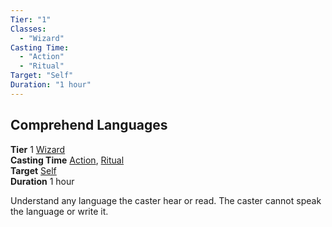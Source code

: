 ```yaml
---
Tier: "1"
Classes:
  - "Wizard"
Casting Time:
  - "Action"
  - "Ritual"
Target: "Self"
Duration: "1 hour"
---
```

## Comprehend Languages
**Tier** 1 [Wizard](app://obsidian.md/SRD/Archetypes/Wizard.md)  
**Casting Time** [Action](app://obsidian.md/SRD/Glossary/Action.md), [Ritual](app://obsidian.md/SRD/Glossary/Ritual.md)  
**Target** [Self](app://obsidian.md/SRD/Glossary/Self.md)  
**Duration** 1 hour

Understand any language the caster hear or read. The caster cannot speak the language or write it.